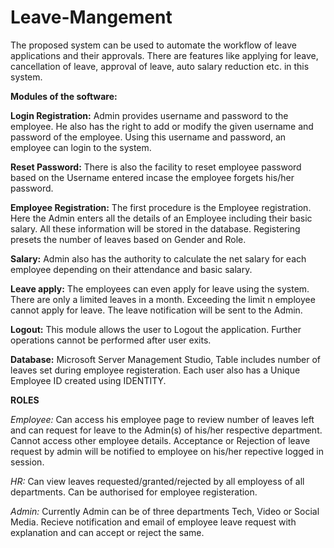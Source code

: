 # Leave-Mangement

The proposed system can be used to automate the workflow of leave applications and their approvals. There are features like applying for leave, cancellation of leave,  approval of leave, auto salary reduction etc. in this system.

**Modules of the software:**

**Login Registration:** Admin provides username and password to the employee. He also has the right to add or modify the given username and password of the employee. Using this username and password, an employee can login to the system.

**Reset Password:**  There is also the facility to reset employee password based on the Username entered incase the employee forgets his/her password.

**Employee Registration:** The first procedure is the Employee registration. Here the Admin enters all the details of an Employee including their basic salary. All these information will be stored in the database. Registering presets the number of leaves based on Gender and Role.

**Salary:** Admin also has the authority to calculate the net salary for each employee depending on their attendance and basic salary.

**Leave apply:** The employees can even apply for leave using the system. There are only a limited leaves in a month. Exceeding the limit n employee cannot apply for leave. The leave notification will be sent to the Admin.

**Logout:** This module allows the user to Logout the application. Further operations cannot be performed after user exits.

**Database:** Microsoft Server Management Studio, Table includes number of leaves set during employee registeration. Each user also has a Unique Employee ID created using IDENTITY.

**ROLES**

*Employee:* Can access his employee page to review number of leaves left and can request for leave to the Admin(s) of his/her respective department. Cannot access other employee details. Acceptance or Rejection of leave request by admin will be notified to employee on his/her repective logged in session.

*HR:* Can view leaves requested/granted/rejected by all employess of all departments. Can be authorised for employee registeration.

*Admin:* Currently Admin can be of three departments Tech, Video or Social Media. Recieve notification and email of employee leave request with explanation and can accept or reject the same.
